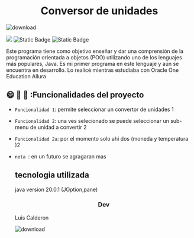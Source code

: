 <h1 align="center"> Conversor de unidades </h1>


![download](https://github.com/luiscalde92/projectos-/assets/139184797/da0b8a52-e014-4889-9d37-a407cb4990d2)

<p align="left">

   <img src="https://img.shields.io/badge/STATUS-EN%20DESAROLLO-green">
   <img alt="Static Badge" src="https://img.shields.io/badge/2%20-%20blue%20?style=cuadrado%20plano&logoColor=black&label=version&labelColor=white&color=green">
 <img alt="Static Badge" src="https://img.shields.io/badge/jul%20-%20blue%20?style=cuadrado%20plano&logoColor=black&label=release%20date&labelColor=white&color=green">
</p>

<p1 align="center"> Este programa tiene como objetivo enseñar y dar una comprensión de la programación orientada a objetos (POO) utilizando uno de los lenguajes más populares, Java. Es mi primer programa en este lenguaje y aún se encuentra en desarrollo. Lo realicé mientras estudiaba con Oracle One Education Allura </p>
## 😄 🧰 :hammer: :Funcionalidades del proyecto

- `Funcionalidad 1`: permite seleccionar un convertor de unidades 1
- `Funcionalidad 2`: una ves selecionado se puede seleccionar un sub-menu de unidad a convertir 2
- `Funcionalidad 2a`: por el momento solo ahi dos (moneda  y temperatura )2
- `nota `: en un futuro se agragaran mas

  <h2 align="left" >tecnologia utilizada</h2>
  <p2 align="left" >java version 20.0.1 (JOption,pane)</p2>

  <h3 align="center" >Dev</h3>
  <p3 align="center" >Luis Calderon</p3>

  ![download](https://github.com/luiscalde92/projectos-/assets/139184797/5f7a820a-d1b1-4974-8835-ab859e586f00)
  
